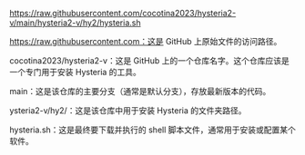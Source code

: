 
https://raw.githubusercontent.com/cocotina2023/hysteria2-v/main/hysteria2-v/hy2/hysteria.sh

https://raw.githubusercontent.com：这是 GitHub 上原始文件的访问路径。

cocotina2023/hysteria2-v：这是 GitHub 上的一个仓库名字。这个仓库应该是一个专门用于安装 Hysteria 的工具。

main：这是该仓库的主要分支（通常是默认分支），存放最新版本的代码。

ysteria2-v/hy2/：这是该仓库中用于安装 Hysteria 的文件夹路径。

hysteria.sh：这是最终要下载并执行的 shell 脚本文件，通常用于安装或配置某个软件。
